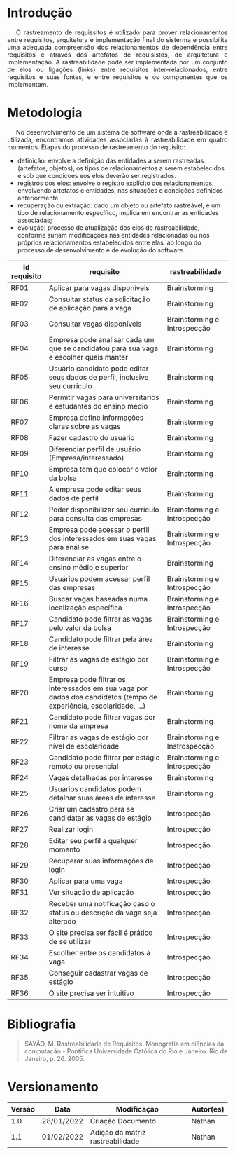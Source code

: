 # Introdução
<p style="text-indent: 20px; text-align: justify">
O rastreamento de requissitos é utilizado para prover relacionamentos entre requisitos, arquitetura e implementação final do sisterma e possibilita uma adequada compreensão dos relacionamentos de dependência entre requisitos e através dos artefatos de requisistos, de arquitetura e implementação.
A rastreabilidade pode ser implementada por  um conjunto de elos ou ligações (links) entre requisitos inter-relacionados, entre requisitos e suas fontes, e entre requisitos e os componentes que os implementam.
</p>

# Metodologia
<p style="text-indent: 20px; text-align: justify">
No desenvolvimento de um sistema de software onde a rastreabilidade é utilizada, encontramos atividades associadas à rastreabilidade em quatro momentos.
Etapas do processo de rastreamento do requisito:

* definição: envolve a definição das entidades a serem rastreadas (artefatos, objetos), os tipos de relacionamentos a serem estabelecidos e sob que condiçoes eos elos deverão ser registrados.
* registros dos elos: envolve o registro explícito dos relacionamentos, envolvendo artefatos e entidades, nas situações e condições definidos anteriormente.
* recuperação ou extração: dado um objeto ou artefato rastreável, e um tipo de relacionamento específico, implica em encontrar as entidades associadas;
* evolução: processo de atualização dos elos de rastreabilidade, conforme surjam modificações nas entidades relacionadas ou nos próprios relacionamentos estabelecidos entre elas, ao longo do processo de desenvolvimento e de evolução do software.
</p>

Id requisito | requisito | rastreabilidade
|--|--|--|
| RF01 | Aplicar para vagas disponíveis | Brainstorming |
| RF02 | Consultar status da solicitação de aplicação para a vaga | Brainstorming |
| RF03 | Consultar vagas disponíveis | Brainstorming e Introspecção |
| RF04 | Empresa pode analisar cada um que se candidatou para sua vaga e escolher quais manter | Brainstorming |
| RF05 | Usuário candidato pode editar seus dados de perfil, inclusive seu currículo | Brainstorming |
| RF06 | Permitir vagas para universitários e estudantes do ensino médio | Brainstorming |
| RF07 | Empresa define informações claras sobre as vagas | Brainstorming |
| RF08 | Fazer cadastro do usuário | Brainstorming |
| RF09 | Diferenciar perfil de usuário (Empresa/interessado) | Brainstorming |
| RF10 | Empresa tem que colocar o valor da bolsa | Brainstorming |
| RF11 | A empresa pode editar seus dados de perfil | Brainstorming |
| RF12 | Poder disponibilizar seu currículo para consulta das empresas | Brainstorming e Introspecção |
| RF13 | Empresa pode acessar o perfil dos interessados em suas vagas para análise | Brainstorming e Introspecção |
| RF14 | Diferenciar as vagas entre o ensino médio e superior | Brainstorming |
| RF15 | Usuários podem acessar perfil das empresas | Brainstorming e Introspecção |
| RF16 | Buscar vagas baseadas numa localização específica | Brainstorming e Introspecção |
| RF17 | Candidato pode filtrar as vagas pelo valor da bolsa | Brainstorming e Introspecção |
| RF18 | Candidato pode filtrar pela área de interesse | Brainstorming |
| RF19 | Filtrar as vagas de estágio por curso | Brainstorming e Introspecção|
| RF20 | Empresa pode filtrar os interessados em sua vaga por dados dos candidatos (tempo de experiência, escolaridade, ...) | Brainstorming |
| RF21 | Candidato pode filtrar vagas por nome da empresa | Brainstorming |
| RF22 | Filtrar as vagas de estágio por nível de escolaridade | Brainstorming e Instrospecção |
| RF23 | Candidato pode filtrar por estágio remoto ou presencial | Brainstorming e Introspecção |
| RF24 | Vagas detalhadas por interesse | Brainstorming |
| RF25 | Usuários candidatos podem detalhar suas áreas de interesse | Brainstorming |
| RF26 | Criar um cadastro para se candidatar as vagas de estágio | Introspecção |
| RF27 | Realizar login | Introspecção |
| RF28 | Editar seu perfil a qualquer momento | Introspecção |
| RF29 | Recuperar suas informações de login | Introspecção |
| RF30 | Aplicar para uma vaga | Introspecção |
| RF31 | Ver situação de aplicação | Introspecção |
| RF32 | Receber uma notificação caso o status ou descrição da vaga seja alterado | Introspecção |
| RF33 | O site precisa ser fácil é prático de se utilizar | Introspecção |
| RF34 | Escolher entre os candidatos à vaga | Introspecção |
| RF35 | Conseguir cadastrar vagas de estágio | Introspecção |
| RF36 | O site precisa ser intuitivo | Introspecção |

# Bibliografia

> SAYÃO, M. Rastreabilidade de Requisitos. Monografia em ciências da computação - Pontifica Universidade Católica do Rio e Janeiro. Rio de Janeiro, p. 26. 2005.

# Versionamento

Versão | Data | Modificação | Autor(es) |
|--|--|--|--|
|1.0| 28/01/2022 | Criação Documento | Nathan |
|1.1| 01/02/2022 | Adição da matriz rastreabilidade | Nathan |